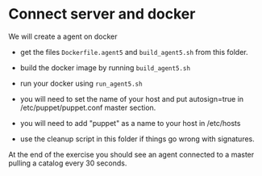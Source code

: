 Connect server and docker 
=========================

We will create a agent on docker

* get the files `Dockerfile.agent5` and `build_agent5.sh` from this folder.

* build the docker image by running `build_agent5.sh`

* run your docker using `run_agent5.sh`

* you will need to set the name of your host and put autosign=true in /etc/puppet/puppet.conf master section.

* you will need to add "puppet" as a name to your host in /etc/hosts

* use the cleanup script in this folder if things go wrong with signatures.

At the end of the exercise you should see an agent connected to a master pulling a catalog every 30 seconds.
